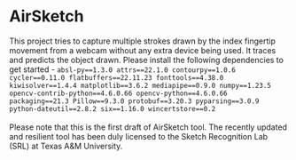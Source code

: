 # AirSketch

This project tries to capture multiple strokes drawn by the index fingertip movement from a webcam without any extra device being used.
It traces and predicts the object drawn. Please install the following dependencies to get started -
`
absl-py==1.3.0
attrs==22.1.0
contourpy==1.0.6
cycler==0.11.0
flatbuffers==22.11.23
fonttools==4.38.0
kiwisolver==1.4.4
matplotlib==3.6.2
mediapipe==0.9.0
numpy==1.23.5
opencv-contrib-python==4.6.0.66
opencv-python==4.6.0.66
packaging==21.3
Pillow==9.3.0
protobuf==3.20.3
pyparsing==3.0.9
python-dateutil==2.8.2
six==1.16.0
wincertstore==0.2
`
<br>
<br>
Please note that this is the first draft of AirSketch tool. The recently updated and resilient tool has been duly licensed to the Sketch Recognition Lab (SRL) at Texas A&M University.
